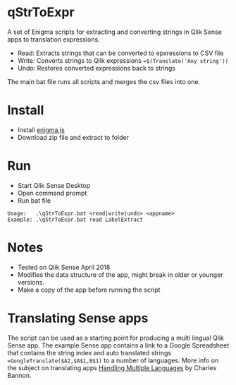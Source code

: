 # qStrToExpr
A set of Enigma scripts for extracting and converting strings in Qlik Sense apps to translation expressions.

* Read: Extracts strings that can be converted to epxressions to CSV file
* Write: Converts strings to Qlik expressions `=$(Translate('Any string'))`
* Undo: Restores converted expressions back to strings

The main bat file runs all scripts and merges the csv files into one.

# Install
* Install [enigma.js](https://github.com/qlik-oss/enigma.js)
* Download zip file and extract to folder

# Run
* Start Qlik Sense Desktop
* Open command prompt
* Run bat file
```
Usage:   .\qStrToExpr.bat <read|write|undo> <appname>
Example: .\qStrToExpr.bat read LabelExtract
```
# Notes
* Tested on Qlik Sense April 2018
* Modifies the data structure of the app, might break in older or younger versions.
* Make a copy of the app before running the script

# Translating Sense apps
The script can be used as a starting point for producing a multi lingual Qlik Sense app. The example Sense app contains a link to a Google Spreadsheet that contains the string index and auto translated strings `=GoogleTranslate($A2,$A$1,B$1)` to a number of languages. More info on the subject on translating apps [Handling Multiple Languages](https://community.qlik.com/blogs/qlikviewdesignblog/2012/11/30/handling-multiple-languages) by Charles Bannon.
